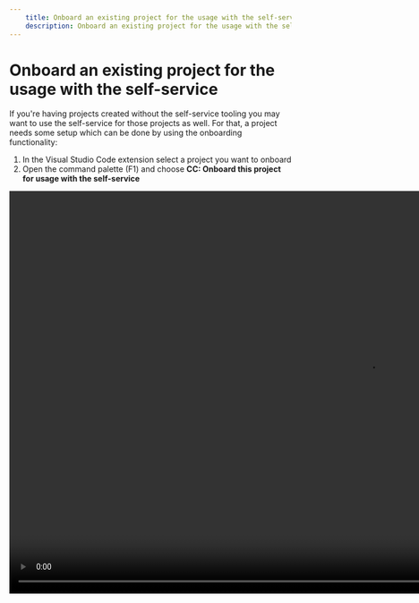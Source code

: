 ```yaml
---
    title: Onboard an existing project for the usage with the self-service
    description: Onboard an existing project for the usage with the self-service
---
```


# Onboard an existing project for the usage with the self-service

If you're having projects created without the self-service tooling you may want to use the self-service for those projects as well. For that, a project needs some setup which can be done by using the onboarding functionality:

1. In the Visual Studio Code extension select a project you want to onboard
1. Open the command palette (F1) and choose **CC: Onboard this project for usage with the self-service**

<video width="1280px" height="720px" controls>
  <source src="../media/onboard-project.mp4" type="video/mp4">
  Your browser does not support the video tag.
</video>

